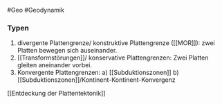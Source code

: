 #Geo #Geodynamik 

### Typen

1. divergente Plattengrenze/ konstruktive Plattengrenze ([[MOR]]): zwei Platten bewegen sich auseinander.
2. [[Transformstörungen]]/ konservative Plattengrenzen: Zwei Platten gleiten aneinander vorbei.
3. Konvergente Plattengrenzen:
    a) [[Subduktionszonen]]
    b) [[Subduktionszonen]]/Kontinent-Kontinent-Konvergenz

[[Entdeckung der Plattentektonik]]